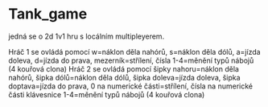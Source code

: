 
# Tank_game
jedná se o 2d 1v1 hru s locálním multipleyerem.

Hráč 1 se ovládá pomocí w=náklon děla nahórů, s=náklon děla dólů, a=jízda doleva, d=jízda do prava, mezerník=střílení, čísla 1-4=měnění typů nábojů (4 kouřová clona)
Hráč 2  se ovládá pomocí šipky nahoru=náklon děla nahórů, šipka dólů=náklon děla dólů, šipka doleva=jízda doleva, šipka doptava=jízda do prava, 0 na numerické části=střílení, čísla na numerické části klávesnice 1-4=měnění typů nábojů (4 kouřová clona)